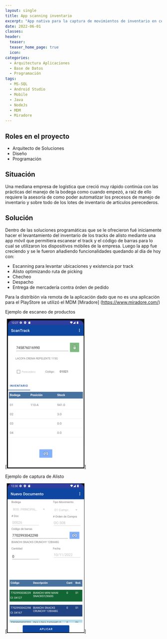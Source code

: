 ```yaml
---
layout: single
title: App scanning inventario
excerpt: "App nativa para la captura de movimientos de inventario en centro de distribución controlando entradas, salidas, lotes de inventario."
date: 2022-06-01
classes: 
header: 
  teaser: 
  teaser_home_page: true
  icon: 
categories:
  - Arquitectura Aplicaciones
  - Base de Datos
  - Programación
tags:  
  - MS-SQL
  - Android Studio
  - Mobile
  - Java
  - NodeJs
  - MDM
  - Miradore
---
```


## Roles en el proyecto

- Arquitecto de Soluciones
- Diseño
- Programación

## Situación

Una mediana empresa de logística que creció muy rápido continúa con las prácticas del manejo de la bodega como cuando empezó, a raíz de ello requiere la asesoría de como poder automatizar los precesos de manejo de inventario y sobre todo de los lotes de inventario de artículos perecederos. 

## Solución

Dentro de las soluciones programáticas que se le ofrecieron fué iniciamente hacer el levantamiento del inventario de los tracks de alisto mediante una app móvil que permitiera escanear el track y el código de barras para lo cual se utilizaron los dispositivos móbiles de la empresa. Luego la app fue creciendo y se le fueron añadiendo funcionalidades quedando al día de hoy con:

- Escanning para levantar ubicaciones y existencia por track
- Alisto optimizando ruta de picking
- Checheo
- Despacho
- Entrega de mercadería contra órden de pedido

Para la distribión vía remota de la aplicación dado que no es una aplicación para el PlayStore se utilizó el MDM [Miradore]
(https://www.miradore.com/)

Ejemplo de escaneo de productos

[<img src="../assets/images/ScanTrack_Scan.jpg" width="250"/>]

Ejemplo de captura de Alisto

[<img src="../assets/images/ScanTrack_NewDoc.jpg" width="250"/>]
